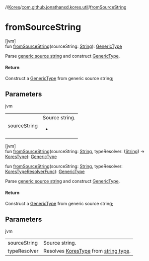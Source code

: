 //[Kores](../../index.md)/[com.github.jonathanxd.kores.util](index.md)/[fromSourceString](from-source-string.md)

# fromSourceString

[jvm]\
fun [fromSourceString](from-source-string.md)(sourceString: [String](https://kotlinlang.org/api/latest/jvm/stdlib/kotlin/-string/index.html)): [GenericType](../com.github.jonathanxd.kores.type/-generic-type/index.md)

Parse [generic source string](https://kotlinlang.org/api/latest/jvm/stdlib/kotlin/-string/index.html) and construct [GenericType](../com.github.jonathanxd.kores.type/-generic-type/index.md).

#### Return

Construct a [GenericType](../com.github.jonathanxd.kores.type/-generic-type/index.md) from generic source string;

## Parameters

jvm

| | |
|---|---|
| sourceString | Source string.<br><ul><li></li></ul> |

[jvm]\
fun [fromSourceString](from-source-string.md)(sourceString: [String](https://kotlinlang.org/api/latest/jvm/stdlib/kotlin/-string/index.html), typeResolver: ([String](https://kotlinlang.org/api/latest/jvm/stdlib/kotlin/-string/index.html)) -> [KoresType](../com.github.jonathanxd.kores.type/-kores-type/index.md)): [GenericType](../com.github.jonathanxd.kores.type/-generic-type/index.md)

fun [fromSourceString](from-source-string.md)(sourceString: [String](https://kotlinlang.org/api/latest/jvm/stdlib/kotlin/-string/index.html), typeResolver: [KoresTypeResolverFunc](-kores-type-resolver-func/index.md)): [GenericType](../com.github.jonathanxd.kores.type/-generic-type/index.md)

Parse [generic source string](https://kotlinlang.org/api/latest/jvm/stdlib/kotlin/-string/index.html) and construct [GenericType](../com.github.jonathanxd.kores.type/-generic-type/index.md).

#### Return

Construct a [GenericType](../com.github.jonathanxd.kores.type/-generic-type/index.md) from generic source string;

## Parameters

jvm

| | |
|---|---|
| sourceString | Source string. |
| typeResolver | Resolves [KoresType](../com.github.jonathanxd.kores.type/-kores-type/index.md) from [string type](https://kotlinlang.org/api/latest/jvm/stdlib/kotlin/-string/index.html). |
